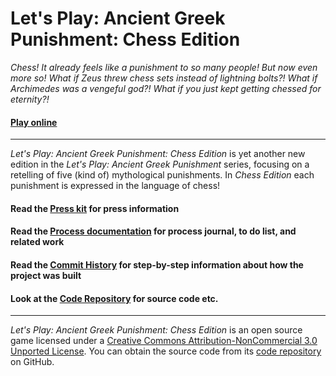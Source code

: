 # Let's Play: Ancient Greek Punishment: Chess Edition

_Chess! It already feels like a punishment to so many people! But now even more so! What if Zeus threw chess sets instead of lightning bolts?! What if Archimedes was a vengeful god?! What if you just kept getting chessed for eternity?!_

#### [Play online](https://pippinbarr.github.io/lets-play-ancient-greek-punishment-chess-edition)

---

_Let's Play: Ancient Greek Punishment: Chess Edition_ is yet another new edition in the _Let's Play: Ancient Greek Punishment_ series, focusing on a retelling of five (kind of) mythological punishments. In _Chess Edition_ each punishment is expressed in the language of chess!


#### Read the [Press kit](https://github.com/pippinbarr/lets-play-ancient-greek-punishment-chess-edition/blob/master/press/README.md) for press information
#### Read the [Process documentation](https://github.com/pippinbarr/lets-play-ancient-greek-punishment-chess-edition/blob/master/process/README.md) for process journal, to do list, and related work
#### Read the [Commit History](https://github.com/pippinbarr/lets-play-ancient-greek-punishment-chess-edition/commits/master) for step-by-step information about how the project was built
#### Look at the [Code Repository](https://github.com/pippinbarr/lets-play-ancient-greek-punishment-chess-edition) for source code etc.

---

_Let's Play: Ancient Greek Punishment: Chess Edition_ is an open source game licensed under a [Creative Commons Attribution-NonCommercial 3.0 Unported License](http://creativecommons.org/licenses/by-nc/3.0/). You can obtain the source code from its [code repository](https://github.com/pippinbarr/lets-play-ancient-greek-punishment-chess-edition) on GitHub.
